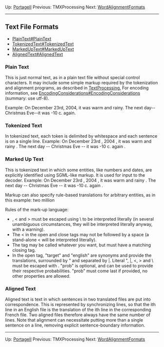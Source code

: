 Up: [PortageII](PortageMachineTranslation.md)
Previous: TMXProcessing
Next: [WordAlignmentFormats](PORTAGE_sharedWordAlignmentFormats.md)

-------------------------

## Text File Formats

* [PlainText#PlainText](PORTAGE_sharedFileFormats.md)
* [TokenizedText#TokenizedText](PORTAGE_sharedFileFormats.md)
* [MarkedUpText#MarkedUpText](PORTAGE_sharedFileFormats.md)
* [AlignedText#AlignedText](PORTAGE_sharedFileFormats.md)

### Plain Text

This is just normal text, as in a plain text file without special control characters. It may include some simple markup required by the tokenization and alignment programs, as described in [TextProcessing.](PORTAGE_sharedTextProcessing.md) For encoding information, see [EncodingConsiderations#EncodingConsiderations](PORTAGE_sharedTextProcessing.md) (summary: use utf-8).

Example:
  On December 23rd, 2004, it was warm and rainy. The next 
  day--Christmas Eve--it was -10 c. again.

### Tokenized Text

In tokenized text, each token is delimited by whitespace and each sentence is on a single line. Example:
  On December 23rd , 2004 , it was warm and rainy . 
  The next day -- Christmas Eve -- it was -10 c. again .

### Marked Up Text

This is tokenized text in which some entities, like numbers and dates, are explicitly identified using SGML-like markup. It is used for input to the decoder. Example:
  On <DATE std="23/12/2004">December 23rd , 2004</DATE> , it was warm and rainy . 
  The next day -- Christmas Eve -- it was <NUM std="-10">-10</NUM> c. again .

Markup can also specify rule-based translations for arbitrary entities, as in this example:
   <NUM target="deux millions|2 millions" prob=".9|.1">two million</NUM>

Rules of the mark-up language:
* \, < and > must be escaped using \ to be interpreted literally (in several unambiguous circumstances, they will be interpreted literally anyway, with a warning).
* The < in the open and close tags may not be followed by a space (a stand-alone < will be interpreted literally).
* The tag may be called whatever you want, but must have a matching closing tag.
* In the open tag, "target" and "english" are synonyms and provide the translations, surrounded by " and separated by |.  Literal ", |, <, > and \ must be escaped with \.  "prob" is optional, and can be used to provide their respective probabilities.  "prob" must come last if provided, no other properties are allowed.

### Aligned Text

Aligned text is text in which sentences in two translated files are put into correspondence. This is represented by synchronizing lines, so that the ith line in an English file is the translation of the ith line in the corresponding French file. Two aligned files therefore always have the same number of lines. Note that alignment can necessitate putting more than a single sentence on a line, removing explicit sentence-boundary information.

-------------------------

Up: [PortageII](PortageMachineTranslation.md)
Previous: TMXProcessing
Next: [WordAlignmentFormats](PORTAGE_sharedWordAlignmentFormats.md)